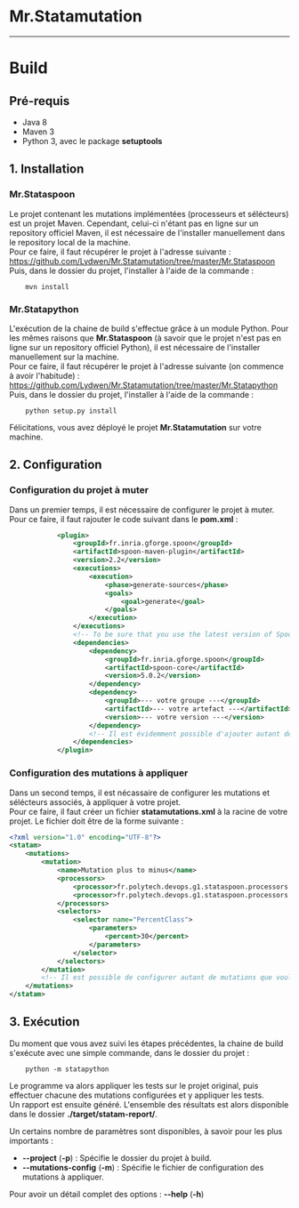# Mr.Statamutation #
--------------------
# Build #
## Pré-requis ##
- Java 8
- Maven 3
- Python 3, avec le package **setuptools**

## 1. Installation ##
### Mr.Stataspoon ###

Le projet contenant les mutations implémentées (processeurs et sélécteurs) est un projet Maven.
Cependant, celui-ci n'étant pas en ligne sur un repository officiel Maven, il est nécessaire de l'installer manuellement dans le repository local de la machine. \
Pour ce faire, il faut récupérer le projet à l'adresse suivante : https://github.com/Lydwen/Mr.Statamutation/tree/master/Mr.Stataspoon \
Puis, dans le dossier du projet, l'installer à l'aide de la commande :
~~~shell
	mvn install
~~~

### Mr.Statapython ###

L'exécution de la chaine de build s'effectue grâce à un module Python. Pour les mêmes raisons que **Mr.Stataspoon**
(à savoir que le projet n'est pas en ligne sur un repository officiel Python), il est nécessaire de l'installer manuellement sur la machine. \
Pour ce faire, il faut récupérer le projet à l'adresse suivante (on commence à avoir l'habitude) : https://github.com/Lydwen/Mr.Statamutation/tree/master/Mr.Statapython \
Puis, dans le dossier du projet, l'installer à l'aide de la commande :
~~~shell
	python setup.py install
~~~

Félicitations, vous avez déployé le projet **Mr.Statamutation** sur votre machine.

## 2. Configuration ##

### Configuration du projet à muter ###

Dans un premier temps, il est nécessaire de configurer le projet à muter. \
Pour ce faire, il faut rajouter le code suivant dans le **pom.xml** :
~~~xml
			<plugin>
				<groupId>fr.inria.gforge.spoon</groupId>
				<artifactId>spoon-maven-plugin</artifactId>
				<version>2.2</version>
				<executions>
					<execution>
						<phase>generate-sources</phase>
						<goals>
							<goal>generate</goal>
						</goals>
					</execution>
				</executions>
				<!-- To be sure that you use the latest version of Spoon, specify it as dependency. -->
				<dependencies>
					<dependency>
						<groupId>fr.inria.gforge.spoon</groupId>
						<artifactId>spoon-core</artifactId>
						<version>5.0.2</version>
					</dependency>
					<dependency>
						<groupId>--- votre groupe ---</groupId>
						<artifactId>--- votre artefact ---</artifactId>
						<version>--- votre version ---</version>
					</dependency>
					<!-- Il est évidemment possible d'ajouter autant de dépendances que vous souhaitez. -->
				</dependencies>
			</plugin>
~~~

### Configuration des mutations à appliquer ###

Dans un second temps, il est nécassaire de configurer les mutations et sélécteurs associés, à appliquer à votre projet. \
Pour ce faire, il faut créer un fichier **statamutations.xml** à la racine de votre projet. Le fichier doit être de la forme suivante : 
~~~xml
<?xml version="1.0" encoding="UTF-8"?>
<statam>
	<mutations>
		<mutation>
			<name>Mutation plus to minus</name>
			<processors>
				<processor>fr.polytech.devops.g1.stataspoon.processors.operators.binary.InfEqToSupEqProcessor</processor>
				<processor>fr.polytech.devops.g1.stataspoon.processors.operators.binary.EqToIneqProcessor</processor>
			</processors>
			<selectors>
				<selector name="PercentClass">
					<parameters>
						<percent>30</percent>
					</parameters>
				</selector>
			</selectors>
		</mutation>
		<!-- Il est possible de configurer autant de mutations que voulus. -->
	</mutations>
</statam>
~~~

## 3. Exécution ##

Du moment que vous avez suivi les étapes précédentes, la chaine de build s'exécute avec une simple commande, dans le dossier du projet :
~~~shell
	python -m statapython
~~~

Le programme va alors appliquer les tests sur le projet original, puis effectuer chacune des mutations configurées et y appliquer les tests. \
Un rapport est ensuite généré. L'ensemble des résultats est alors disponible dans le dossier **./target/statam-report/**.
	
Un certains nombre de paramètres sont disponibles, à savoir pour les plus importants :
- **--project** (**-p**) : Spécifie le dossier du projet à build.
- **--mutations-config** (**-m**) : Spécifie le fichier de configuration des mutations à appliquer.

Pour avoir un détail complet des options : **--help** (**-h**)